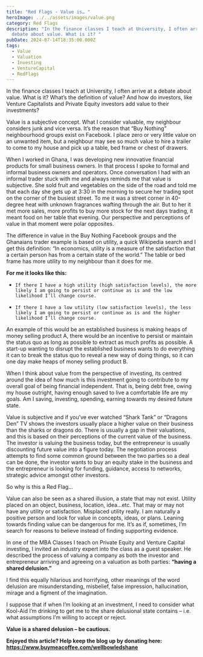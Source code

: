 ```yaml
---
title: "Red Flags - Value is… "
heroImage: ../../assets/images/value.png
category: Red Flags
description: "In the finance classes I teach at University, I often arrive at a
  debate about value. What is it? "
pubDate: 2024-07-14T18:35:00.000Z
tags:
  - Value
  - Valuation
  - Investing
  - VentureCapital
  - RedFlags
---
```

In the finance classes I teach at University, I often arrive at a debate about value. What is it? What’s the definition of value? And how do investors, like Venture Capitalists and Private Equity investors add value to their investments? 

Value is a subjective concept. What I consider valuable, my neighbour considers junk and vice versa. It’s the reason that “Buy Nothing” neighbourhood groups exist on Facebook. I place zero or very little value on an unwanted item, but a neighbour may see so much value to hire a trailer to come to my house and pick up a table, bed frame or chest of drawers. 

When I worked in Ghana, I was developing new innovative financial products for small business owners. In that process I spoke to formal and informal business owners and operators. Once conversation I had with an informal trader stuck with me and always reminds me that value is subjective. She sold fruit and vegetables on the side of the road and told me that each day she gets up at 3:30 in the morning to secure her trading spot on the corner of the busiest street. To me it was a street corner in 40-degree heat with unknown fragrances wafting through the air. But to her it met more sales, more profits to buy more stock for the next days trading, it meant food on her table that evening. Our perspective and perceptions of value in that moment were polar opposites. 

The difference in value in the Buy Nothing Facebook groups and the Ghanaians trader example is based on utility, a quick Wikipedia search and I get this definition: “In economics, utility is a measure of the satisfaction that a certain person has from a certain state of the world.” The table or bed frame has more utility to my neighbour than it does for me.   

**For me it looks like this:** 

* ```
  If there I have a high utility (high satisfaction levels), the more likely I am going to persist or continue as is and the low likelihood I’ll change course.  
  ```
* ```
  If there I have a low utility (low satisfaction levels), the less likely I am going to persist or continue as is and the higher likelihood I’ll change course.  
  ```

An example of this would be an established business is making heaps of money selling product A, there would be an incentive to persist or maintain the status quo as long as possible to extract as much profits as possible. A start-up wanting to disrupt the established business wants to do everything it can to break the status quo to reveal a new way of doing things, so it can one day make heaps of money selling product B. 

When I think about value from the perspective of investing, its centred around the idea of how much is this investment going to contribute to my overall goal of being financial independent. That is, being debt free, owing my house outright, having enough saved to live a comfortable life are my goals. Am I saving, investing, spending, earning towards my desired future state. 

Value is subjective and if you’ve ever watched “Shark Tank” or “Dragons Den” TV shows the investors usually place a higher value on their business than the sharks or dragons do. There is usually a gap in their valuations, and this is based on their perceptions of the current value of the business. The investor is valuing the business today, but the entrepreneur is usually discounting future value into a figure today. The negotiation process attempts to find some common ground between the two parties so a deal can be done, the investor wants to buy an equity stake in the business and the entrepreneur is looking for funding, guidance, access to networks, strategic advice amongst other investors.  

So why is this a Red Flag…

Value can also be seen as a shared illusion, a state that may not exist. Utility placed on an object, business, location, idea…etc. That may or may not have any utility or satisfaction. Misplaced utility really. I am naturally a positive person and look for value in concepts, ideas, or plans. Leaning towards finding value can be dangerous for me. It’s as if, sometimes, I’m search for reasons to believe instead of finding supporting evidence. 

In one of the MBA Classes I teach on Private Equity and Venture Capital investing, I invited an industry expert into the class as a guest speaker. He described the process of valuing a company as both the investor and entrepreneur arriving and agreeing on a valuation as both parties: **“having a shared delusion.”** 

I find this equally hilarious and horrifying, other meanings of the word delusion are misunderstanding, misbelief, false impression, hallucination, mirage and a figment of the imagination.  

I suppose that if when I’m looking at an investment, I need to consider what Kool-Aid I’m drinking to get me to the share delusional state contains – i.e. what assumptions I’m willing to accept or reject. 

**Value is a shared delusion – be cautious.**



**Enjoyed this article? Help keep the blog up by donating here: https://www.buymeacoffee.com/wellbowledshane**
